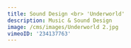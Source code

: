 ```yaml
---
title: Sound Design <br> 'Underworld'
description: Music & Sound Design
image: /cms/images/Underworld 2.jpg
vimeoID: '234137763'
---
```







